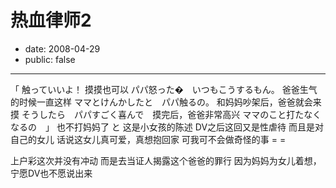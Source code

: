 # 热血律师2

- date: 2008-04-29
- public: false

--------------------------


「 触っていいよ！ 摸摸也可以
パパ怒った�　いつもこうするもん。 爸爸生气的时候一直这样
ママとけんかしたと　パパ触るの。 和妈妈吵架后，爸爸就会来摸
そうしたら　パパすごく喜んで　摸完后，爸爸非常高兴
ママのこと打たなくなるの　」 也不打妈妈了
と
这是小女孩的陈述
DV之后这回又是性虐待
而且是对自己的女儿
话说这女儿真可爱，真想抱回家
可我可不会做奇怪的事 = =

上户彩这次并没有冲动
而是去当证人揭露这个爸爸的罪行
因为妈妈为女儿着想，宁愿DV也不愿说出来
